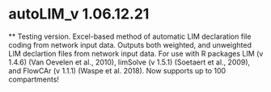 # autoLIM_v 1.06.12.21
** Testing version.
Excel-based method of automatic LIM declaration file coding from network input data.
Outputs both weighted, and unweighted LIM declartion files from network input data.
For use with R packages LIM (v 1.4.6) (Van Oevelen et al., 2010), limSolve (v 1.5.1) (Soetaert et al., 2009), and FlowCAr (v 1.1.1) (Waspe et al. 2018).
Now supports up to 100 compartments!

